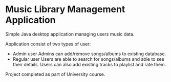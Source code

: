 # Music Library Management Application

Simple Java desktop application managing users music data. 

Application consist of two types of user:

- Admin user
  Admins can add/remove songs/albums to existing database.
- Regular user
  Users are able to search for songs/albums and able to see their details. 
  Users can also add existing tracks to playlist and rate them.


Project completed as part of University course.


